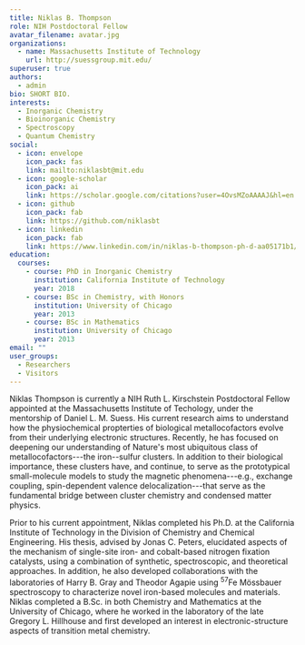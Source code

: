 ```yaml
---
title: Niklas B. Thompson
role: NIH Postdoctoral Fellow
avatar_filename: avatar.jpg
organizations:
  - name: Massachusetts Institute of Technology
    url: http://suessgroup.mit.edu/
superuser: true
authors:
  - admin
bio: SHORT BIO.
interests:
  - Inorganic Chemistry
  - Bioinorganic Chemistry
  - Spectroscopy
  - Quantum Chemistry
social:
  - icon: envelope
    icon_pack: fas
    link: mailto:niklasbt@mit.edu
  - icon: google-scholar
    icon_pack: ai
    link: https://scholar.google.com/citations?user=4OvsMZoAAAAJ&hl=en
  - icon: github
    icon_pack: fab
    link: https://github.com/niklasbt
  - icon: linkedin
    icon_pack: fab
    link: https://www.linkedin.com/in/niklas-b-thompson-ph-d-aa05171b1/
education:
  courses:
    - course: PhD in Inorganic Chemistry
      institution: California Institute of Technology
      year: 2018
    - course: BSc in Chemistry, with Honors
      institution: University of Chicago
      year: 2013
    - course: BSc in Mathematics
      institution: University of Chicago
      year: 2013
email: ""
user_groups:
  - Researchers
  - Visitors
---
```


Niklas Thompson is currently a NIH Ruth L. Kirschstein Postdoctoral Fellow appointed at the Massachusetts Institute of Techology, under the mentorship of Daniel L. M. Suess. His current research aims to understand how the physiochemical propterties of biological metallocofactors evolve from their underlying electronic structures. Recently, he has focused on deepening our understanding of Nature's most ubiquitous class of metallocofactors---the iron--sulfur clusters. In addition to their biological importance, these clusters have, and continue, to serve as the prototypical small-molecule models to study the magnetic phenomena---e.g., exchange coupling, spin-dependent valence delocalization---that serve as the fundamental bridge between cluster chemistry and condensed matter physics. 

Prior to his current appointment, Niklas completed his Ph.D. at the California Institute of Technology in the Division of Chemistry and Chemical Engineering. His thesis, advised by Jonas C. Peters, elucidated aspects of the mechanism of single-site iron- and cobalt-based nitrogen fixation catalysts, using a combination of synthetic, spectroscopic, and theoretical approaches. In addition, he also developed collaborations with the laboratories of Harry B. Gray and Theodor Agapie using <sup>57</sup>Fe M&ouml;ssbauer spectroscopy to characterize novel iron-based molecules and materials. Niklas completed a B.Sc. in both Chemistry and Mathematics at the University of Chicago, where he worked in the laboratory of the late Gregory L. Hillhouse and first developed an interest in electronic-structure aspects of transition metal chemistry.



